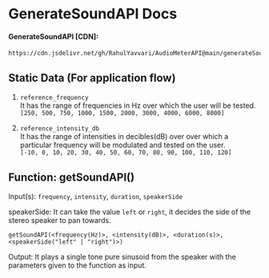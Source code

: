 # GenerateSoundAPI Docs

#### GenerateSoundAPI [CDN]: 
```
https://cdn.jsdelivr.net/gh/RahulYavvari/AudioMeterAPI@main/generateSoundAPI.min.js
```


## Static Data (For application flow)
1. ```reference_frequency```\
   It has the range of frequencies in Hz over which the user will be tested.\
   `[250, 500, 750, 1000, 1500, 2000, 3000, 4000, 6000, 8000]`

2. ```reference_intensity_db```\
   It has the range of intensities in decibles(dB) over over which a particular frequency will be modulated and tested on the user.\
   `[-10, 0, 10, 20, 30, 40, 50, 60, 70, 80, 90, 100, 110, 120]`

## Function: getSoundAPI()
Input(s): `frequency`, `intensity`, `duration`, `speakerSide`

speakerSide: It can take the value `left` or `right`, it decides the side of the stereo speaker to pan towards.

```
getSoundAPI(<frequency(Hz)>, <intensity(dB)>, <duration(s)>, <speakerSide("left" | "right")>)
```

Output: It plays a single tone pure sinusoid from the speaker with the parameters given to the function as input.
